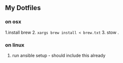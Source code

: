 ## My Dotfiles

### on osx

1.install brew 2. `xargs brew install < brew.txt` 3. stow .

### on linux

1. run ansible setup - should include this already
